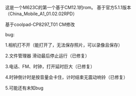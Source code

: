 这是一个M623C的第一个基于CM12.1的rom。
基于官方5.1.1版本（China_Mobile_A1_01.02.02RPD）

基于coolpad-CP8297_T01 CM修改

bug:

1.相机打不开（能打开了，无法保存照片，可以录像且保存）

2.文件管理器 滑动最后停止运行（已修复）

3.电话、FM、时钟，打开延时巨大（已修复）

4.时钟倒计时是按音量会卡住，计时结束无震动响铃（已修复）

5.可能还有未知bug

